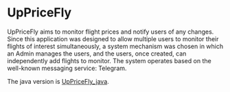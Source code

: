 # UpPriceFly

UpPriceFly aims to monitor flight prices and notify users of any changes. Since this application was designed to allow multiple users to monitor their flights of interest simultaneously, a system mechanism was chosen in which an Admin manages the users, and the users, once created, can independently add flights to monitor. The system operates based on the well-known messaging service: Telegram.

The java version is [UpPriceFly_java](https://github.com/gioviben/UpPriceFly_java).
